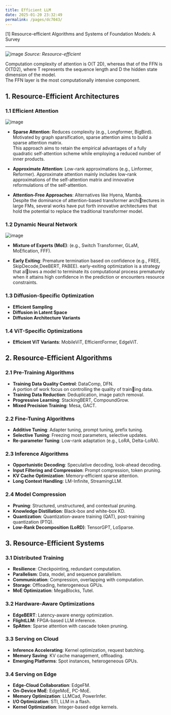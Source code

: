 ```yaml
---
title: Efficient LLM
date: 2025-01-20 23:32:49
permalink: /pages/dc7043/
---
```


[1] Resource-efficient Algorithms and Systems of Foundation Models: A Survey

---

![image](https://github.com/user-attachments/assets/539f3a36-1e67-486a-a1af-d7b637cfaf8e)
*Source: Resource-efficient*

Computation complexity of attention is O(T 2D), whereas that of the FFN is O(TD2), where T represents the sequence length and D the hidden state dimension of the model.\
The FFN layer is the most computationally intensive component.


## 1. Resource-Efficient Architectures
### 1.1 Efficient Attention

![image](https://github.com/user-attachments/assets/d87f3dae-6a64-46ed-af28-51b4f2c16f3d)

- **Sparse Attention**: Reduces complexity (e.g., Longformer, BigBird).\
Motivated by graph sparsification, sparse attention aims to build a sparse attention matrix.\
This approach aims to retain the empirical advantages of a fully quadratic self-attention scheme while employing a reduced number of inner products.

- **Approximate Attention**: Low-rank approximations (e.g., Linformer, Reformer).
Approximate attention mainly includes low-rank approximations of the self-attention matrix and innovative reformulations of the self-attention.

- **Attention-Free Approaches**: Alternatives like Hyena, Mamba.\
Despite the dominance of attention-based transformer architectures in large FMs, several works have put forth innovative architectures that hold the potential to replace the traditional transformer model.

### 1.2 Dynamic Neural Network

![image](https://github.com/user-attachments/assets/baefb07e-0c3b-46c2-a728-5cb2e94a21b5)

- **Mixture of Experts (MoE)**: (e.g., Switch Transformer, GLaM, MoEfication, FFF).

- **Early Exiting**: Premature termination based on confidence (e.g., FREE, SkipDecode,DeeBERT, PABEE).
early-exiting optimization is a strategy that allows a model to terminate its computational process prematurely when it attains high confidence in the prediction or encounters resource constraints.

### 1.3 Diffusion-Specific Optimization
- **Efficient Sampling**
- **Diffusion in Latent Space**
- **Diffusion Architecture Variants**

### 1.4 ViT-Specific Optimizations
- **Efficient ViT Variants**: MobileViT, EfficientFormer, EdgeViT.

## 2. Resource-Efficient Algorithms
### 2.1 Pre-Training Algorithms
- **Training Data Quality Control**: DataComp, DFN.\
A portion of work focus on controlling the quality of training data.
- **Training Data Reduction**: Deduplication, image patch removal.
- **Progressive Learning**: StackingBERT, CompoundGrow.
- **Mixed Precision Training**: Mesa, GACT.

### 2.2 Fine-Tuning Algorithms
- **Additive Tuning**: Adapter tuning, prompt tuning, prefix tuning.
- **Selective Tuning**: Freezing most parameters, selective updates.
- **Re-parameter Tuning**: Low-rank adaptation (e.g., LoRA, Delta-LoRA).

### 2.3 Inference Algorithms
- **Opportunistic Decoding**: Speculative decoding, look-ahead decoding.
- **Input Filtering and Compression**: Prompt compression, token pruning.
- **KV Cache Optimization**: Memory-efficient sparse attention.
- **Long Context Handling**: LM-Infinite, StreamingLLM.

### 2.4 Model Compression
- **Pruning**: Structured, unstructured, and contextual pruning.
- **Knowledge Distillation**: Black-box and white-box KD.
- **Quantization**: Quantization-aware training (QAT), post-training quantization (PTQ).
- **Low-Rank Decomposition (LoRD)**: TensorGPT, LoSparse.

## 3. Resource-Efficient Systems
### 3.1 Distributed Training
- **Resilience**: Checkpointing, redundant computation.
- **Parallelism**: Data, model, and sequence parallelism.
- **Communication**: Compression, overlapping with computation.
- **Storage**: Offloading, heterogeneous GPUs.
- **MoE Optimization**: MegaBlocks, Tutel.

### 3.2 Hardware-Aware Optimizations
- **EdgeBERT**: Latency-aware energy optimization.
- **FlightLLM**: FPGA-based LLM inference.
- **SpAtten**: Sparse attention with cascade token pruning.

### 3.3 Serving on Cloud
- **Inference Accelerating**: Kernel optimization, request batching.
- **Memory Saving**: KV cache management, offloading.
- **Emerging Platforms**: Spot instances, heterogeneous GPUs.

### 3.4 Serving on Edge
- **Edge-Cloud Collaboration**: EdgeFM.
- **On-Device MoE**: EdgeMoE, PC-MoE.
- **Memory Optimization**: LLMCad, PowerInfer.
- **I/O Optimization**: STI, LLM in a flash.
- **Kernel Optimization**: Integer-based edge kernels.
